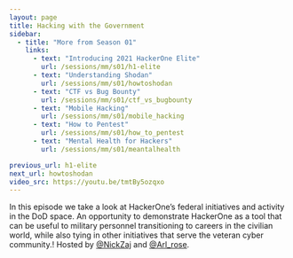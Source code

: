 ```yaml
---
layout: page
title: Hacking with the Government
sidebar:
  - title: "More from Season 01"
    links:
      - text: "Introducing 2021 HackerOne Elite"
        url: /sessions/mm/s01/h1-elite
      - text: "Understanding Shodan"
        url: /sessions/mm/s01/howtoshodan
      - text: "CTF vs Bug Bounty"
        url: /sessions/mm/s01/ctf_vs_bugbounty
      - text: "Mobile Hacking"
        url: /sessions/mm/s01/mobile_hacking
      - text: "How to Pentest"
        url: /sessions/mm/s01/how_to_pentest
      - text: "Mental Health for Hackers"
        url: /sessions/mm/s01/meantalhealth

previous_url: h1-elite
next_url: howtoshodan
video_src: https://youtu.be/tmtBy5ozqxo
---
```


In this episode we take a look at HackerOne’s federal initiatives and activity in the DoD space. An opportunity to demonstrate HackerOne as a tool that can be useful to military personnel transitioning to careers in the civilian world, while also tying in other initiatives that serve the veteran cyber community.! Hosted by [@NickZaj](https://twitter.com/NicZaj) and [@Arl_rose](https://twitter.com/arl_rose).

